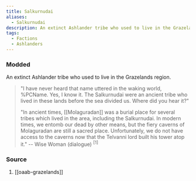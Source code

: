 ```yaml
---
title: Salkurnudai
aliases:
  - Salkurnudai
description: An extinct Ashlander tribe who used to live in the Grazelands region.
tags:
  - Factions
  - Ashlanders
---
```

### Modded
An extinct Ashlander tribe who used to live in the Grazelands region.

> "I have never heard that name uttered in the waking world, %PCName. Yes, I know it. The Salkurnudai were an ancient tribe who lived in these lands before the sea divided us. Where did you hear it?"
> 
> "In ancient times, [[Molaguradan]] was a burial place for several tribes which lived in the area, including the Salkurnudai. In modern times, we entomb our dead by other means, but the fiery caverns of Molaguradan are still a sacred place. Unfortunately, we do not have access to the caverns now that the Telvanni lord built his tower atop it."
> -- Wise Woman (dialogue) <sup>[1]</sup>
### Source
1. [[oaab-grazelands]]